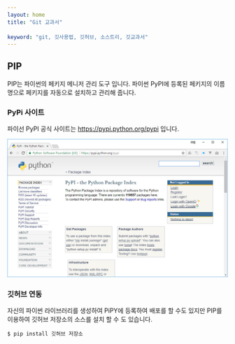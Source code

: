 ```yaml
---
layout: home
title: "Git 교과서"

keyword: "git, 깃사용법, 깃허브, 소스트리, 깃교과서"
---
```

## PIP
PIP는 파이썬의 페키지 메니저 관리 도구 입니다. 파이썬 PyPI에 등록된 페키지의 이름명으로 페키지를 자동으로 설치하고 관리해 줍니다.  

### PyPi 사이트
파이선 PyPI 공식 사이트는 https://pypi.python.org/pypi 입니다.  

![](./imgs/pip-01.jpg)
 

### 깃허브 연동
자신의 파이썬 라이브러리를 생성하여 PiPY에 등록하여 배포를 할 수도 있지만 PIP를 이용하여 깃허브 저장소의 소스를 설치 할 수 도 있습니다.  

```
$ pip install 깃허브 저장소
```